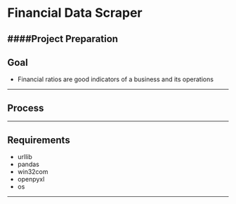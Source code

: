 ﻿Financial Data Scraper
===================


####Project Preparation
------------------------------------------------------------------------

Goal
-------------------
 - Financial ratios are good indicators of a business and its operations

----------

Process
-------------


----------

Requirements
--------------------
- urllib  
- pandas  
- win32com   
- openpyxl  
- os  
----------
